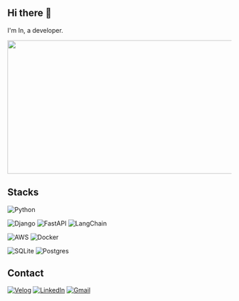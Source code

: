 ## Hi there 👋

I'm In, a developer.

<a href="https://www.gitanimals.org/en_US?utm_medium=image&utm_source=iiiiin&utm_content=farm">
<img
  src="https://render.gitanimals.org/farms/iiiiin"
  width="600"
  height="300"
/>
</a>

## Stacks

![Python](https://img.shields.io/badge/Python-3670A0?style=plastic&logo=python&logoColor=ffdd54)

![Django](https://img.shields.io/badge/Django-%23092E20.svg?style=plastic&logo=django&logoColor=white)
![FastAPI](https://img.shields.io/badge/FastAPI-005571?style=plastic&logo=fastapi)
![LangChain](https://img.shields.io/badge/LangChain-1C3C3C?style=plastic&logo=langchain&logoColor=white)

![AWS](https://img.shields.io/badge/AWS-232F3E?style=plastic&logo=amazonwebservices&logoColor=white)
![Docker](https://img.shields.io/badge/Docker-%230db7ed.svg?style=plastic&logo=docker&logoColor=white)

![SQLite](https://img.shields.io/badge/SQLite-%2307405e.svg?style=plastic&logo=sqlite&logoColor=white)
![Postgres](https://img.shields.io/badge/PostgreSQL-%23316192.svg?style=plastic&logo=postgresql&logoColor=white)

## Contact
[![Velog](https://img.shields.io/badge/Velog-20C997?style=plastic&logo=velog&logoColor=white)](https://velog.io/@iiiiin)
[![LinkedIn](https://img.shields.io/badge/Linkedin-%230077B5.svg?style=plastic&logo=linkedin&logoColor=white)](https://www.linkedin.com/in/in-kwon-16258b203/)
[![Gmail](https://img.shields.io/badge/Gmail-D14836?style=plastic&logo=gmail&logoColor=white)](mailto:in24041210@gmail.com)

